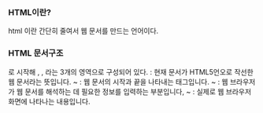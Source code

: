 ### HTML이란?
html 이란 간단히 줄여서 웹 문서를 만드는 언어이다.

### HTML 문서구조
<!DOCTYPE html>로 시작해 <html>, <head>, <body>라는 3개의 영역으로 구성되어 있다.
<!DOCTYPE html> : 현재 문서가 HTML5언오로 작선한 웹 문서라는 뜻입니다.
<html> ~ </html> : 웹 문서의 시작과 끝을 나타내는 태그입니다.
<head> ~ </head> : 웹 브라우저가 웹 문서를 해석하는 데 필요한 정보를 입력하는 부분입니다,
<body> ~ </body> : 실제로 웹 브라우저 화면에 나타나는 내용입니다.
